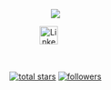 <p align="center">
  <a href="https://github.com/vibrazzi">
</p>

<p align="center">
  <!-- Typing SVG by DenverCoder1 - https://github.com/DenverCoder1/readme-typing-svg -->
  <a href="https://github.com/vibrazzi/readme-typing-svg">
    <img src="https://readme-typing-svg.demolab.com/?lines=Webert%20Fernandes;%20Desenvolvedor%20Web;Experiência%20UI%2FUX%20Designer;5%2B%20anos%20de%20experiência;%20atendimento%20ao%20cliente;&font=Fira%20Code&center=true&width=440&height=45&color=f75c7e&vCenter=true&pause=1000&size=22" /></a>
</p>

<!-- Social icons section -->
<p align="center">
  <a href="https://www.linkedin.com/in/webert-fernandes-2b6463253/"><img width="32px" alt="LinkedIn" title="LinkedIn" src="https://i.imgur.com/yRpa1dQ.png"/></a>
  &#8287;&#8287;&#8287;&#8287;&#8287;
</p>

<br/>

<!-- Social badges section -->
<!-- Badges with custom icons - https://github.com/vibrazzi/custom-icon-badges -->
<!-- View counter - https://github.com/vibrazzi/Simple-View-Counter -->
<p align="center">
  <a href="https://github.com/vibrazzi?tab=repositories&sort=stargazers">
    <img alt="total stars" title="Total stars on GitHub" src="https://custom-icon-badges.demolab.com/github/stars/vibrazzi?color=55960c&style=for-the-badge&labelColor=488207&logo=star"/></a>
  <a href="https://github.com/vibrazzi?tab=followers">
    <img alt="followers" title="Follow me on Github" src="https://custom-icon-badges.demolab.com/github/followers/vibrazzi?color=236ad3&labelColor=1155ba&style=for-the-badge&logo=person-add&label=Follow&logoColor=white"/></a>

    
</p>

<br/>

